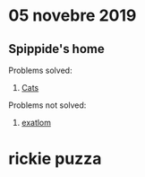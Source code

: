 # 05 novebre 2019  
## Spippide's home
Problems solved:
 
 1. [Cats](https://training.olinfo.it/#/task/ois_cats/statement)

Problems not solved:

1. [exatlom](https://training.olinfo.it/#/task/ois_exatlon/statement)

# rickie puzza
